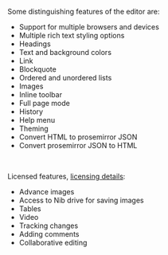 Some distinguishing features of the editor are:

- Support for multiple browsers and devices
- Multiple rich text styling options
- Headings
- Text and background colors
- Link
- Blockquote
- Ordered and unordered lists
- Images
- Inline toolbar
- Full page mode
- History
- Help menu
- Theming
- Convert HTML to prosemirror JSON
- Convert prosemirror JSON to HTML

<br />

Licensed features, [licensing details](#/License):

- Advance images
- Access to Nib drive for saving images
- Tables
- Video
- Tracking changes
- Adding comments
- Collaborative editing
